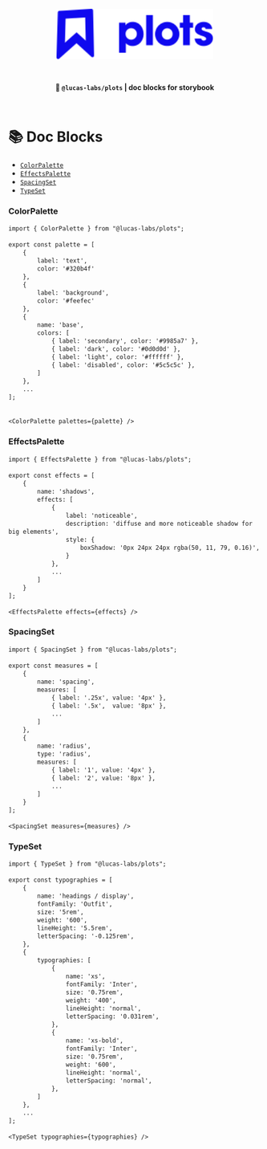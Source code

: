 <p align="center"><img src="./packages/assets/logo-with-text.svg" height="100"></p>

<br/>

<p align="center">
<strong>
📘 <code>@lucas-labs/plots</code> | doc blocks for storybook
</strong>
</p>

<br/>

# 📚 Doc Blocks

- [`ColorPalette`](#colorpalette)
- [`EffectsPalette`](#effectspalette)
- [`SpacingSet`](#spacingset)
- [`TypeSet`](#typeset)

### ColorPalette

```tsx
import { ColorPalette } from "@lucas-labs/plots";

export const palette = [
    {
        label: 'text',
        color: '#320b4f'
    },
    {
        label: 'background',
        color: '#feefec'
    },
    {
        name: 'base',
        colors: [
            { label: 'secondary', color: '#9985a7' },
            { label: 'dark', color: '#0d0d0d' },
            { label: 'light', color: '#ffffff' },
            { label: 'disabled', color: '#5c5c5c' },
        ]
    },
    ...
];


<ColorPalette palettes={palette} />
```

### EffectsPalette

```tsx
import { EffectsPalette } from "@lucas-labs/plots";

export const effects = [
    {
        name: 'shadows',
        effects: [
            {
                label: 'noticeable',
                description: 'diffuse and more noticeable shadow for big elements',
                style: {
                    boxShadow: '0px 24px 24px rgba(50, 11, 79, 0.16)',
                }
            },
            ...
        ]
    }
];

<EffectsPalette effects={effects} />
```

### SpacingSet

```tsx
import { SpacingSet } from "@lucas-labs/plots";

export const measures = [
    {
        name: 'spacing',
        measures: [
            { label: '.25x', value: '4px' },
            { label: '.5x',  value: '8px' },
            ...
        ]                  
    },
    {
        name: 'radius',
        type: 'radius',
        measures: [
            { label: '1', value: '4px' },
            { label: '2', value: '8px' },
            ...
        ] 
    }
];

<SpacingSet measures={measures} />
```

### TypeSet

```tsx
import { TypeSet } from "@lucas-labs/plots";

export const typographies = [
    {
        name: 'headings / display',
        fontFamily: 'Outfit',
        size: '5rem',
        weight: '600',
        lineHeight: '5.5rem',
        letterSpacing: '-0.125rem',
    },
    {
        typographies: [
            {
                name: 'xs',
                fontFamily: 'Inter',
                size: '0.75rem',
                weight: '400',
                lineHeight: 'normal',
                letterSpacing: '0.031rem',
            }, 
            {
                name: 'xs-bold',
                fontFamily: 'Inter',
                size: '0.75rem',
                weight: '600',
                lineHeight: 'normal',
                letterSpacing: 'normal',
            },
        ]
    },
    ...
];

<TypeSet typographies={typographies} />
```

